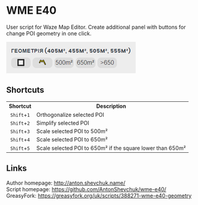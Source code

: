 # WME E40
User script for Waze Map Editor.
Create additional panel with buttons for change POI geometry in one click.

![](screenshot.png)

## Shortcuts
<table style="width:100%">
<tr>
  <th>Shortcut</th>
  <th>Description</th>
</tr>
<tr>
<td align='center'><code>Shift</code>+<code>1</code></td>
<td>Orthogonalize selected POI</td>
</tr>
<tr>
<td align='center'><code>Shift</code>+<code>2</code></td>
<td>Simplify selected POI</td>
</tr>
<tr>
<td align='center'><code>Shift</code>+<code>3</code></td>
<td>Scale selected POI to 500m²</td>
</tr>
<tr>
<td align='center'><code>Shift</code>+<code>4</code></td>
<td>Scale selected POI to 650m²</td>
</tr>
<tr>
<td align='center'><code>Shift</code>+<code>5</code></td>
<td>Scale selected POI to 650m² if the square lower than 650m²</td>
</tr>
</table>

## Links
Author homepage: http://anton.shevchuk.name/  
Script homepage: https://github.com/AntonShevchuk/wme-e40/  
GreasyFork: https://greasyfork.org/uk/scripts/388271-wme-e40-geometry  
